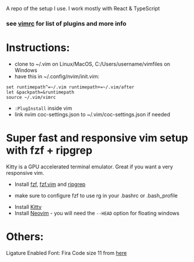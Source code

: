 A repo of the setup I use. I work mostly with React & TypeScript

### see [vimrc](https://github.com/ivandaho/vimdotfiles/blob/master/vimrc) for list of plugins and more info

# Instructions:

- clone to ~/.vim on Linux/MacOS, C:/Users/username/vimfiles on Windows
- have this in ~/.config/nvim/init.vim:

```
set runtimepath^=~/.vim runtimepath+=~/.vim/after
let &packpath=&runtimepath
source ~/.vim/vimrc
```

- `:PlugInstall` inside vim
- link nvim coc-settings.json to ~/.vim/coc-settings.json if needed

# Super fast and responsive vim setup with fzf + ripgrep

Kitty is a GPU accelerated terminal emulator. Great if you want a very
responsive vim.

- Install [fzf](https://github.com/junegunn/fzf/),
  [fzf.vim](https://github.com/junegunn/fzf.vim) and
  [ripgrep](https://github.com/BurntSushi/ripgrep)

- make sure to configure fzf to use rg in your .bashrc or .bash_profile

* Install [Kitty](https://sw.kovidgoyal.net/kitty/)
* Install [Neovim](https://github.com/neovim/neovim/) - you will need the
  `--HEAD` option for floating windows

# Others:

Ligature Enabled Font: Fira Code size 11 from
[here](https://github.com/tonsky/FiraCode)

